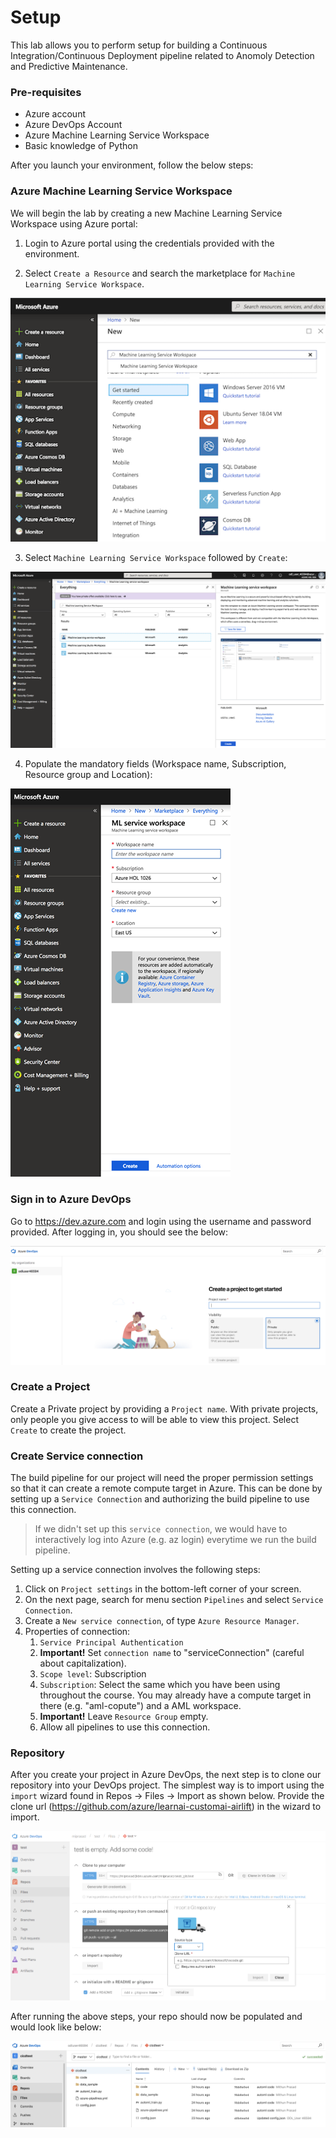 # Setup

This lab allows you to perform setup for building a Continuous Integration/Continuous Deployment pipeline related to Anomoly Detection and Predictive Maintenance. 

### Pre-requisites

- Azure account
- Azure DevOps Account
- Azure Machine Learning Service Workspace
- Basic knowledge of Python

After you launch your environment, follow the below steps:

### Azure Machine Learning Service Workspace

We will begin the lab by creating a new Machine Learning Service Workspace using Azure portal:

1. Login to Azure portal using the credentials provided with the environment.

2. Select `Create a Resource` and search the marketplace for `Machine Learning Service Workspace`.

![Market Place](../../images/marketplace.png)

3. Select `Machine Learning Service Workspace` followed by `Create`:

![Create Workspace](../../images/createWorkspace.png)

4. Populate the mandatory fields (Workspace name, Subscription, Resource group and Location):

![Workspace Fields](../../images/workspaceFields.png)

### Sign in to Azure DevOps

Go to https://dev.azure.com and login using the username and password provided. After logging in, you should see the below:

![Get Started](../../images/getStarted.png)

### Create a Project

Create a Private project by providing a `Project name`. With private projects, only people you give access to will be able to view this project. Select `Create` to create the project.

### Create Service connection

The build pipeline for our project will need the proper permission settings so that it can create a remote compute target in Azure.  This can be done by setting up a `Service Connection` and authorizing the build pipeline to use this connection.

> If we didn't set up this `service connection`, we would have to interactively log into Azure (e.g. az login) everytime we run the build pipeline.

Setting up a service connection involves the following steps:
1. Click on `Project settings` in the bottom-left corner of your screen.
1. On the next page, search for menu section `Pipelines` and select `Service Connection`.
1. Create a `New service connection`, of type `Azure Resource Manager`.
1. Properties of connection:
   1. `Service Principal Authentication`
   1. **Important!** Set `connection name` to "serviceConnection" (careful about capitalization).
   1. `Scope level`: Subscription
   1. `Subscription`: Select the same which you have been using throughout the course. You may already have a compute target in there (e.g. "aml-copute") and a AML workspace.
   1. **Important!** Leave `Resource Group` empty.
   1. Allow all pipelines to use this connection.




### Repository

After you create your project in Azure DevOps, the next step is to clone our repository into your DevOps project. The simplest way is to import using the `import` wizard found in Repos -> Files -> Import as shown below. Provide the clone url (https://github.com/azure/learnai-customai-airlift) in the wizard to import.

![import repository](../../images/importGit.png)

After running the above steps, your repo should now be populated and would look like below:

![Git Repo](../../images/gitRepo.png)
